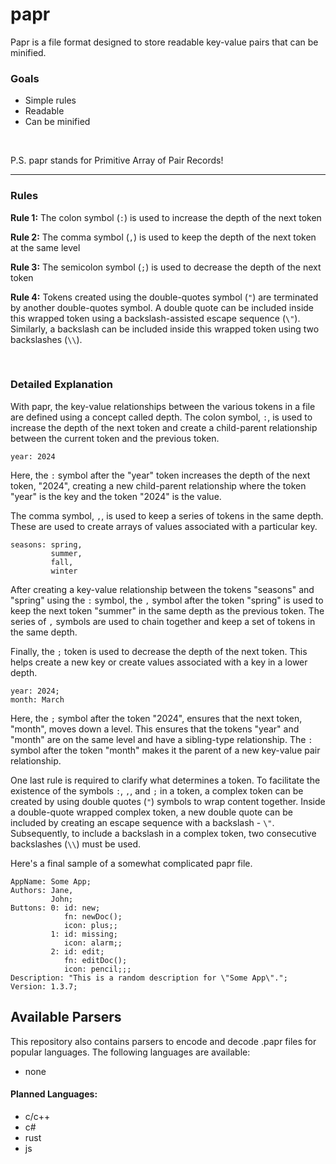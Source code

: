 # papr
Papr is a file format designed to store readable key-value pairs that can be minified.

### Goals
- Simple rules
- Readable
- Can be minified

<br />

P.S. papr stands for Primitive Array of Pair Records!

---

### Rules
**Rule 1:** The colon symbol (`:`) is used to increase the depth of the next token

**Rule 2:** The comma symbol (`,`) is used to keep the depth of the next token at the same level

**Rule 3:** The semicolon symbol (`;`) is used to decrease the depth of the next token

**Rule 4:** Tokens created using the double-quotes symbol (`"`) are terminated by another double-quotes symbol. A double quote can be included inside this wrapped token using a backslash-assisted escape sequence (`\"`). Similarly, a backslash can be included inside this wrapped token using two backslashes (`\\`).

<br />

### Detailed Explanation
With papr, the key-value relationships between the various tokens in a file are defined using a concept called depth. The colon symbol, `:`, is used to increase the depth of the next token and create a child-parent relationship between the current token and the previous token.

```
year: 2024
```

Here, the `:` symbol after the "year" token increases the depth of the next token, "2024", creating a new child-parent relationship where the token "year" is the key and the token "2024" is the value.

The comma symbol, `,`, is used to keep a series of tokens in the same depth. These are used to create arrays of values associated with a particular key.

```
seasons: spring,
         summer,
         fall,
         winter
```

After creating a key-value relationship between the tokens "seasons" and "spring" using the `:` symbol, the `,` symbol after the token "spring" is used to keep the next token "summer" in the same depth as the previous token. The series of `,` symbols are used to chain together and keep a set of tokens in the same depth.

Finally, the `;` token is used to decrease the depth of the next token. This helps create a new key or create values associated with a key in a lower depth.

```
year: 2024;
month: March
```

Here, the `;` symbol after the token "2024", ensures that the next token, "month", moves down a level. This ensures that the tokens "year" and "month" are on the same level and have a sibling-type relationship. The `:` symbol after the token "month" makes it the parent of a new key-value pair relationship.

One last rule is required to clarify what determines a token. To facilitate the existence of the symbols `:`, `,`, and `;` in a token, a complex token can be created by using double quotes (`"`) symbols to wrap content together. Inside a double-quote wrapped complex token, a new double quote can be included by creating an escape sequence with a backslash - `\"`. Subsequently, to include a backslash in a complex token, two consecutive backslashes (`\\`) must be used.

Here's a final sample of a somewhat complicated papr file.

```
AppName: Some App;
Authors: Jane,
         John;
Buttons: 0: id: new;
            fn: newDoc();
            icon: plus;;
         1: id: missing;
            icon: alarm;;
         2: id: edit;
            fn: editDoc();
            icon: pencil;;;
Description: "This is a random description for \"Some App\".";
Version: 1.3.7;
```

## Available Parsers
This repository also contains parsers to encode and decode .papr files for popular languages. The following languages are available:

- none

#### Planned Languages:
- c/c++
- c#
- rust
- js